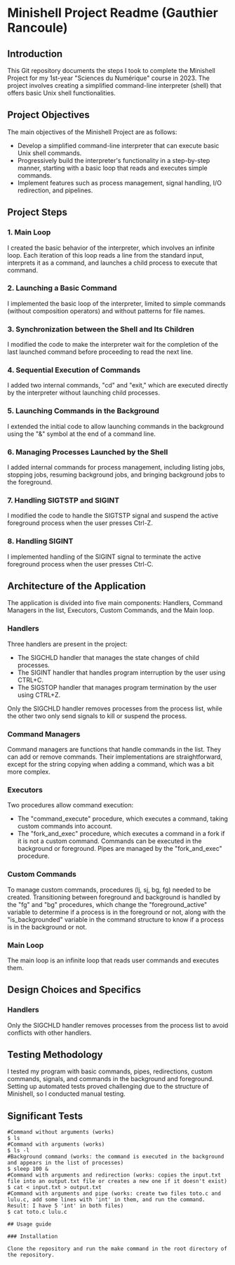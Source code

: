 # Minishell Project Readme (Gauthier Rancoule)

## Introduction
This Git repository documents the steps I took to complete the Minishell Project for my 1st-year "Sciences du Numérique" course in 2023. The project involves creating a simplified command-line interpreter (shell) that offers basic Unix shell functionalities.

## Project Objectives
The main objectives of the Minishell Project are as follows:
- Develop a simplified command-line interpreter that can execute basic Unix shell commands.
- Progressively build the interpreter's functionality in a step-by-step manner, starting with a basic loop that reads and executes simple commands.
- Implement features such as process management, signal handling, I/O redirection, and pipelines.

## Project Steps

### 1. Main Loop
I created the basic behavior of the interpreter, which involves an infinite loop. Each iteration of this loop reads a line from the standard input, interprets it as a command, and launches a child process to execute that command.

### 2. Launching a Basic Command
I implemented the basic loop of the interpreter, limited to simple commands (without composition operators) and without patterns for file names.

### 3. Synchronization between the Shell and Its Children
I modified the code to make the interpreter wait for the completion of the last launched command before proceeding to read the next line.

### 4. Sequential Execution of Commands
I added two internal commands, "cd" and "exit," which are executed directly by the interpreter without launching child processes.

### 5. Launching Commands in the Background
I extended the initial code to allow launching commands in the background using the "&" symbol at the end of a command line.

### 6. Managing Processes Launched by the Shell
I added internal commands for process management, including listing jobs, stopping jobs, resuming background jobs, and bringing background jobs to the foreground.

### 7. Handling SIGTSTP and SIGINT
I modified the code to handle the SIGTSTP signal and suspend the active foreground process when the user presses Ctrl-Z.

### 8. Handling SIGINT
I implemented handling of the SIGINT signal to terminate the active foreground process when the user presses Ctrl-C.

## Architecture of the Application
The application is divided into five main components: Handlers, Command Managers in the list, Executors, Custom Commands, and the Main loop.

### Handlers
Three handlers are present in the project:
- The SIGCHLD handler that manages the state changes of child processes.
- The SIGINT handler that handles program interruption by the user using CTRL+C.
- The SIGSTOP handler that manages program termination by the user using CTRL+Z.

Only the SIGCHLD handler removes processes from the process list, while the other two only send signals to kill or suspend the process.

### Command Managers
Command managers are functions that handle commands in the list. They can add or remove commands. Their implementations are straightforward, except for the string copying when adding a command, which was a bit more complex.

### Executors
Two procedures allow command execution:
- The "command_execute" procedure, which executes a command, taking custom commands into account.
- The "fork_and_exec" procedure, which executes a command in a fork if it is not a custom command. Commands can be executed in the background or foreground. Pipes are managed by the "fork_and_exec" procedure.

### Custom Commands
To manage custom commands, procedures (lj, sj, bg, fg) needed to be created. Transitioning between foreground and background is handled by the "fg" and "bg" procedures, which change the "foreground_active" variable to determine if a process is in the foreground or not, along with the "is_backgrounded" variable in the command structure to know if a process is in the background or not.

### Main Loop
The main loop is an infinite loop that reads user commands and executes them.

## Design Choices and Specifics
### Handlers
Only the SIGCHLD handler removes processes from the process list to avoid conflicts with other handlers.

## Testing Methodology
I tested my program with basic commands, pipes, redirections, custom commands, signals, and commands in the background and foreground. Setting up automated tests proved challenging due to the structure of Minishell, so I conducted manual testing.

## Significant Tests
```
#Command without arguments (works)
$ ls
#Command with arguments (works)
$ ls -l
#Background command (works: the command is executed in the background and appears in the list of processes)
$ sleep 100 &
#Command with arguments and redirection (works: copies the input.txt file into an output.txt file or creates a new one if it doesn't exist)
$ cat < input.txt > output.txt
#Command with arguments and pipe (works: create two files toto.c and lulu.c, add some lines with 'int' in them, and run the command. Result: I have 5 'int' in both files)
$ cat toto.c lulu.c

## Usage guide

### Installation

Clone the repository and run the make command in the root directory of the repository.